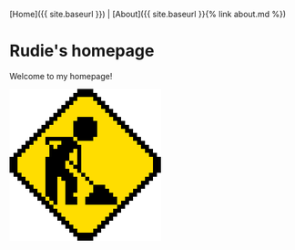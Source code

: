 [Home]({{ site.baseurl }}) \| [About]({{ site.baseurl }}{% link about.md %})

# Rudie's homepage

Welcome to my homepage!

![Under construction](/images/uc.gif)
